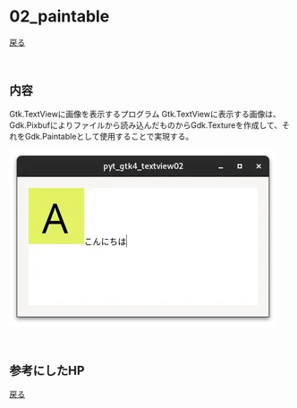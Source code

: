 # 02_paintable

[戻る](../README.md)

<br>

## 内容 

Gtk.TextViewに画像を表示するプログラム
Gtk.TextViewに表示する画像は、Gdk.Pixbufによりファイルから読み込んだものからGdk.Textureを作成して、それをGdk.Paintableとして使用することで実現する。

![pic](../data/pyt_gtk4_textview02.webp)

<br>

## 参考にしたHP

[戻る](../README.md)
